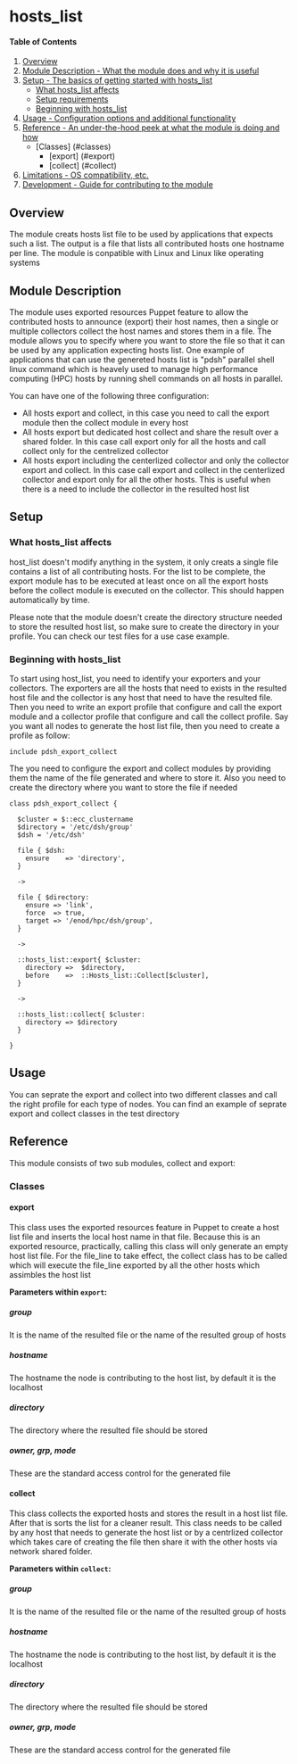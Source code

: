 # hosts_list

#### Table of Contents

1. [Overview](#overview)
2. [Module Description - What the module does and why it is useful](#module-description)
3. [Setup - The basics of getting started with hosts_list](#setup)
    * [What hosts_list affects](#what-hosts_list-affects)
    * [Setup requirements](#setup-requirements)
    * [Beginning with hosts_list](#beginning-with-hosts_list)
4. [Usage - Configuration options and additional functionality](#usage)
5. [Reference - An under-the-hood peek at what the module is doing and how](#reference)
    * [Classes] (#classes)
        * [export] (#export)
        * [collect] (#collect)
5. [Limitations - OS compatibility, etc.](#limitations)
6. [Development - Guide for contributing to the module](#development)

## Overview

The module creats hosts list file to be used by applications that expects such a list. The output is a file that lists all contributed hosts one hostname per line. The module is conpatible with Linux and Linux like operating systems

## Module Description
The module uses exported resources Puppet feature to allow the contributed hosts to announce (export) their host names, then a single or multiple collectors collect the host names and stores them in a file. The module allows you to specify where you want to store the file so that it can be used by any application expecting hosts list. One example of applications that can use the genereted hosts list is "pdsh" parallel shell linux command which is heavely used to manage high performance computing (HPC) hosts by running shell commands on all hosts in parallel.

You can have one of the following three configuration:
* All hosts export and collect, in this case you need to call the export module then the collect module in every host
* All hosts export but dedicated host collect and share the result over a shared folder. In this case call export only for all the hosts and call collect only for the centrelized collector
* All hosts export including the centerlized collector and only the collector export and collect. In this case call export and collect in the centerlized collector and export only for all the other hosts. This is useful when there is a need to include the collector in the resulted host list


## Setup

### What hosts_list affects

host_list doesn't modify anything in the system, it only creats a single file contains a list of all contributing hosts. For the list to be complete, the export module has to be executed at least once on all the export hosts before the collect module is executed on the collector. This should happen automatically by time. 

Please note that the module doesn't create the directory structure needed to store the resulted host list, so make sure to create the directory in your profile. You can check our test files for a use case example.

### Beginning with hosts_list

To start using host_list, you need to identify your exporters and your collectors. The exporters are all the hosts that need to exists in the resulted host file and the collector is any host that need to have the resulted file. Then you need to write an export profile that configure and call the export module and a collector profile that configure and call the collect profile. Say you want all nodes to generate the host list file, then you need to create a profile as follow:

```
include pdsh_export_collect
```


The you need to configure the export and collect modules by providing them the name of the file generated and where to store it. Also you need to create the directory where you want to store the file if needed
```
class pdsh_export_collect {

  $cluster = $::ecc_clustername
  $directory = '/etc/dsh/group'
  $dsh = '/etc/dsh'

  file { $dsh:
    ensure    => 'directory',
  }

  ->

  file { $directory:
    ensure => 'link',
    force  => true,
    target => '/enod/hpc/dsh/group',
  }

  ->

  ::hosts_list::export{ $cluster:
    directory =>  $directory,
    before    =>  ::Hosts_list::Collect[$cluster],
  }

  ->

  ::hosts_list::collect{ $cluster:
    directory => $directory
  }

}
```


## Usage

You can seprate the export and collect into two different classes and call the right profile for each type of nodes. You can find an example of seprate export and collect classes in the test directory

## Reference

This module consists of two sub modules, collect and export:

### Classes
#### export
This class uses the exported resources feature in Puppet to create a host list file and inserts the local host name in that file. Because this is an exported resource, practically, calling this class will only generate an empty host list file. For the file_line to take effect, the collect class has to be called which will execute the file_line exported by all the other hosts which assimbles the host list

**Parameters within `export`:**
##### group
It is the name of the resulted file or the name of the resulted group of hosts

##### hostname
The hostname the node is contributing to the host list, by default it is the localhost

##### directory
The directory where the resulted file should be stored

##### owner, grp, mode
These are the standard access control for the generated file

#### collect
 This class collects the exported hosts and stores the result in a host list file. After that is sorts the list for a cleaner result. This class needs to be called by any host that needs to generate the host list or by a centrlized collector which takes care of creating the file then share it with the other hosts via network shared folder.

**Parameters within `collect`:**
##### group
It is the name of the resulted file or the name of the resulted group of hosts

##### hostname
The hostname the node is contributing to the host list, by default it is the localhost

##### directory
The directory where the resulted file should be stored

##### owner, grp, mode
These are the standard access control for the generated file
